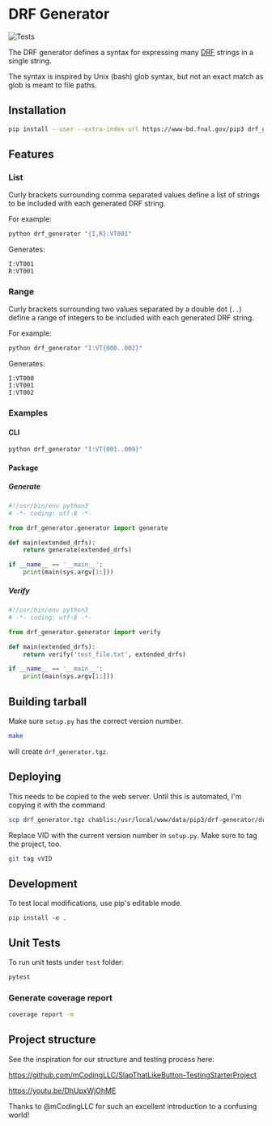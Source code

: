 # DRF Generator

![Tests](https://github.com/mCodingLLC/SlapThatLikeButton-TestingStarterProject/actions/workflows/tests.yml/badge.svg)

The DRF generator defines a syntax for expressing many [DRF](https://cdcvs.fnal.gov/redmine/projects/drf/wiki) strings in a single string.

The syntax is inspired by Unix (bash) glob syntax, but not an exact match as glob is meant to file paths.

## Installation

```bash
pip install --user --extra-index-url https://www-bd.fnal.gov/pip3 drf_generator
```

## Features

### List

Curly brackets surrounding comma separated values define a list of strings to be included with each generated DRF string.

For example:

```bash
python drf_generator "{I,R}:VT001"
```

Generates:

```text
I:VT001
R:VT001
```

### Range

Curly brackets surrounding two values separated by a double dot (`..`) define a range of integers to be included with each generated DRF string.

For example:

```bash
python drf_generator "I:VT{000..002}"
```

Generates:

```text
I:VT000
I:VT001
I:VT002
```

### Examples

#### CLI

```bash
python drf_generator "I:VT{001..009}"
```

#### Package

##### Generate

```python
#!/usr/bin/env python3
# -*- coding: utf-8 -*-

from drf_generator.generator import generate

def main(extended_drfs):
    return generate(extended_drfs)

if __name__ == '__main__':
    print(main(sys.argv[1:]))

```

##### Verify

```python
#!/usr/bin/env python3
# -*- coding: utf-8 -*-

from drf_generator.generator import verify

def main(extended_drfs):
    return verify('test_file.txt', extended_drfs)

if __name__ == '__main__':
    print(main(sys.argv[1:]))

```

## Building tarball

Make sure `setup.py` has the correct version number.

```bash
make
```

will create `drf_generator.tgz`.

## Deploying

This needs to be copied to the web server. Until this is automated, I'm copying it with the command

```bash
scp drf_generator.tgz chablis:/usr/local/www/data/pip3/drf-generator/drf_generator-VID.tgz
```

Replace VID with the current version number in `setup.py`. Make sure to tag the project, too.

```bash
git tag vVID
```

## Development

To test local modifications, use pip's editable mode.

`pip install -e .`

## Unit Tests

To run unit tests under `test` folder:

```bash
pytest
```

### Generate coverage report

```bash
coverage report -m
```

## Project structure

See the inspiration for our structure and testing process here:

<https://github.com/mCodingLLC/SlapThatLikeButton-TestingStarterProject>

<https://youtu.be/DhUpxWjOhME>

Thanks to @mCodingLLC for such an excellent introduction to a confusing world!
